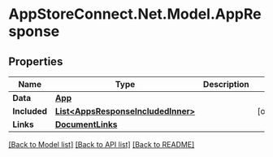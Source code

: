 # AppStoreConnect.Net.Model.AppResponse

## Properties

Name | Type | Description | Notes
------------ | ------------- | ------------- | -------------
**Data** | [**App**](App.md) |  | 
**Included** | [**List&lt;AppsResponseIncludedInner&gt;**](AppsResponseIncludedInner.md) |  | [optional] 
**Links** | [**DocumentLinks**](DocumentLinks.md) |  | 

[[Back to Model list]](../README.md#documentation-for-models) [[Back to API list]](../README.md#documentation-for-api-endpoints) [[Back to README]](../README.md)

